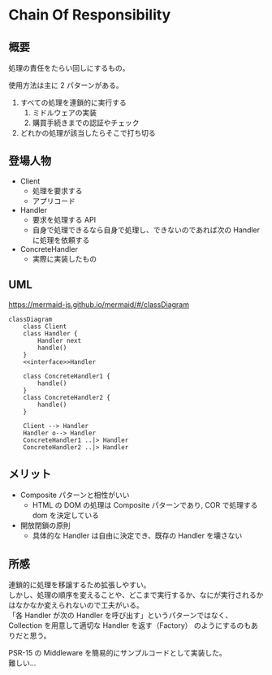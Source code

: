 
# Chain Of Responsibility

## 概要

処理の責任をたらい回しにするもの。

使用方法は主に 2 パターンがある。

1. すべての処理を連鎖的に実行する
   1. ミドルウェアの実装
   1. 購買手続きまでの認証やチェック
1. どれかの処理が該当したらそこで打ち切る

## 登場人物

- Client
  - 処理を要求する
  - アプリコード
- Handler
  - 要求を処理する API
  - 自身で処理できるなら自身で処理し、できないのであれば次の Handler に処理を依頼する
- ConcreteHandler
  - 実際に実装したもの

## UML

https://mermaid-js.github.io/mermaid/#/classDiagram

```mermaid
classDiagram
    class Client
    class Handler {
        Handler next
        handle()
    }
    <<interface>>Handler

    class ConcreteHandler1 {
        handle()
    }
    class ConcreteHandler2 {
        handle()
    }

    Client --> Handler
    Handler o--> Handler
    ConcreteHandler1 ..|> Handler
    ConcreteHandler2 ..|> Handler
```

## メリット

- Composite パターンと相性がいい
  - HTML の DOM の処理は Composite パターンであり, COR で処理する dom を決定している
- 開放閉鎖の原則
  - 具体的な Handler は自由に決定でき、既存の Handler を壊さない

## 所感

連鎖的に処理を移譲するため拡張しやすい。    
しかし、処理の順序を変えることや、どこまで実行するか、なにが実行されるかはなかなか変えられないので工夫がいる。   
「各 Handler が次の Handler を呼び出す」というパターンではなく、 Collection を用意して適切な Handler を返す（Factory） のようにするのもありだと思う。

PSR-15 の Middleware を簡易的にサンプルコードとして実装した。    
難しい...
